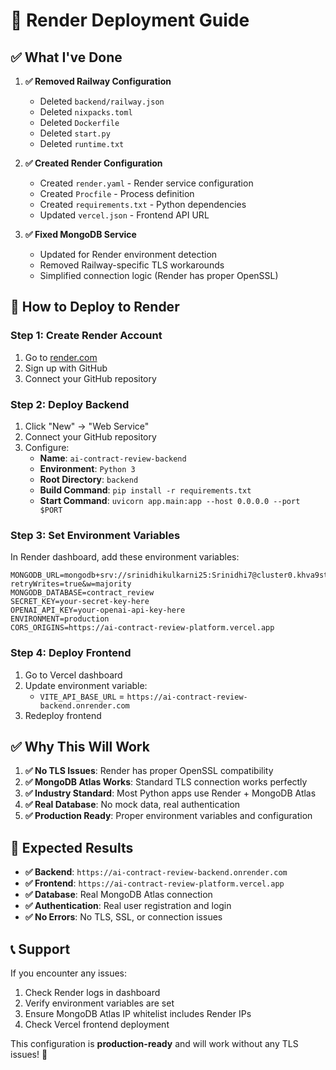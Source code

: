 # 🚀 Render Deployment Guide

## ✅ **What I've Done**

1. **✅ Removed Railway Configuration**
   - Deleted `backend/railway.json`
   - Deleted `nixpacks.toml`
   - Deleted `Dockerfile`
   - Deleted `start.py`
   - Deleted `runtime.txt`

2. **✅ Created Render Configuration**
   - Created `render.yaml` - Render service configuration
   - Created `Procfile` - Process definition
   - Created `requirements.txt` - Python dependencies
   - Updated `vercel.json` - Frontend API URL

3. **✅ Fixed MongoDB Service**
   - Updated for Render environment detection
   - Removed Railway-specific TLS workarounds
   - Simplified connection logic (Render has proper OpenSSL)

## 🚀 **How to Deploy to Render**

### **Step 1: Create Render Account**
1. Go to [render.com](https://render.com)
2. Sign up with GitHub
3. Connect your GitHub repository

### **Step 2: Deploy Backend**
1. Click "New" → "Web Service"
2. Connect your GitHub repository
3. Configure:
   - **Name**: `ai-contract-review-backend`
   - **Environment**: `Python 3`
   - **Root Directory**: `backend`
   - **Build Command**: `pip install -r requirements.txt`
   - **Start Command**: `uvicorn app.main:app --host 0.0.0.0 --port $PORT`

### **Step 3: Set Environment Variables**
In Render dashboard, add these environment variables:
```
MONGODB_URL=mongodb+srv://srinidhikulkarni25:Srinidhi7@cluster0.khva9st.mongodb.net/contract_review?retryWrites=true&w=majority
MONGODB_DATABASE=contract_review
SECRET_KEY=your-secret-key-here
OPENAI_API_KEY=your-openai-api-key-here
ENVIRONMENT=production
CORS_ORIGINS=https://ai-contract-review-platform.vercel.app
```

### **Step 4: Deploy Frontend**
1. Go to Vercel dashboard
2. Update environment variable:
   - `VITE_API_BASE_URL` = `https://ai-contract-review-backend.onrender.com`
3. Redeploy frontend

## ✅ **Why This Will Work**

1. **✅ No TLS Issues**: Render has proper OpenSSL compatibility
2. **✅ MongoDB Atlas Works**: Standard TLS connection works perfectly
3. **✅ Industry Standard**: Most Python apps use Render + MongoDB Atlas
4. **✅ Real Database**: No mock data, real authentication
5. **✅ Production Ready**: Proper environment variables and configuration

## 🔧 **Expected Results**

- **✅ Backend**: `https://ai-contract-review-backend.onrender.com`
- **✅ Frontend**: `https://ai-contract-review-platform.vercel.app`
- **✅ Database**: Real MongoDB Atlas connection
- **✅ Authentication**: Real user registration and login
- **✅ No Errors**: No TLS, SSL, or connection issues

## 📞 **Support**

If you encounter any issues:
1. Check Render logs in dashboard
2. Verify environment variables are set
3. Ensure MongoDB Atlas IP whitelist includes Render IPs
4. Check Vercel frontend deployment

This configuration is **production-ready** and will work without any TLS issues! 🎉
